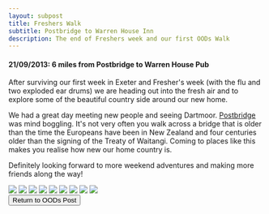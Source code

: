 ```yaml
---
layout: subpost
title: Freshers Walk
subtitle: Postbridge to Warren House Inn
description: The end of Freshers week and our first OODs Walk
---
```


<h4>21/09/2013: 6 miles from Postbridge to Warren House Pub</h4>

After surviving our first week in Exeter and Fresher's week (with the flu and two exploded ear drums) we are heading out into the fresh air and to explore some of the beautiful country side around our new home. 

We had a great day meeting new people and seeing Dartmoor. <a target="_blank" href="https://www.visitdartmoor.co.uk/explore-dartmoor/central-dartmoor/postbridge">Postbridge</a> was mind boggling. It's not very often you walk across a bridge that is older than the time the Europeans have been in New Zealand and four centuries older than the signing of the Treaty of Waitangi.
Coming to places like this makes you realise how new our home country is. 

Definitely looking forward to more weekend adventures and making more friends along the way!

<img src="https://lh3.googleusercontent.com/ynsqgHnpnCUiJprwDqoVE1ossvJFnEHRQWbg_B6Xgl75EkOKjQTua2WCzI3C1WY7jYsyO6YwvfiTdn4v4KMOQqFS_6xXMDF68Sc3w4VqpXdcMx85e4q-xifrFHKGtwwclDUHuXYV66w=w2400" class="image1">
<img src="https://lh3.googleusercontent.com/QH_PCxiadMqMBsjg2V7Njx-QIAkyYetFE4RQIoFtzbRx2XWDZk3-XiUnMMDN_vjzX4RqeuvR2GAP97gQvQ-VYLLNkzil1RJnBxjB63vBrC2uA1wOEru1Vi3Qvd6lej2jxXg5jX4y348=w2400" class="image1">
<img src="https://lh3.googleusercontent.com/G_2uuurX_G0tKyMgoTwzDDcps8QtQymJlyeJDs2293h6wcFj0suwmDiQApSk_2Aj4-r_oKaxRrejRFxHBWHem33ZVPn-QdMSob41tgcHBD2WrQ3WfCh_vrJUlEdUK6LqfzmNI45fngE=w2400" class="image1">
<img src="https://lh3.googleusercontent.com/1Vg6G3jH71P63aRz3oyyJ_5CnGZFlLCOTcXRG--K3mypY-LlTTEe6YZzOrIIugzdiUToBhJs05fKw8aDMkWDEywV75VfTjXZG53kRb4aBdtMnEy5lvpgP3zdYa1WRJ9NKmAyNpT5O8U=w2400" class="image1">
<img src="https://lh3.googleusercontent.com/TqumsZ6b-CTwf8houmQJdHgRi4C90kFHN5i4LfliEe70MfzutZB8USP9faGnncpBM3nZYxNVywtogOTWLI_oLhL2GhgRmoz2rSOay-7N0A3Qizgep4mFQgcIu3wHqTDryC7perWrLBU=w2400" class="image1">
<img src="https://lh3.googleusercontent.com/kxLpV_Z0hCPmgxLWMHIjLBw0dqjg3v-jCgIiSYjuRH6ydUEDBdiWscUkF6R3yJWUTPdZI1sFh3UwtRDBtZsv3xFGzCyLtdNDKsGekvqjvAslrSfQ-Z9R3pMzzKsFFT6R4v_YZm_Z_lY=w2400" class="image1">
<img src="https://lh3.googleusercontent.com/SeXsc02hQXGQrePVXgAdD8NBKDNniO3D1-mEnyjAjlqfiq4pP0GwzijwXcOwU2Nq06N_xGeWHVP2A7Q47g_CiOAZrOfTsGP-ga7x9kuljO59lHGnahquiq69I6Jj6zjdFJVJMWO28dE=w2400" class="image1">
<img src="https://lh3.googleusercontent.com/R76exOE_iEGpx0DaHO0jrMQX0TYFtcFiR5xGWDNKcDfm0tg8pRfYiilDtvnOsDWHJbjf21P6JrB8HXhlkXM0Lx0WbLheNxycwPusYL8NVldaaS3Syy5caO7dh2Dksg8OwesrOu49IdA=w2400" class="image1">
<img src="https://lh3.googleusercontent.com/SyxamQ66PmTpCe5-rWvabYJBolcclUB15zNRguSyi9Tyjcj5W3sIHQ11Hftm-vqjVaf0nWLA5lWjg-cAJKtroDclEgi02rGuC1o3F7aYR3ln-WFBUlvSvRx6pyTgIGdFA_xO_Keq9Ks=w2400" class="image1">

<div class="wrapper">
  <input type="button" class="button" value="Return to OODs Post" onclick="self.close()">
</div>
